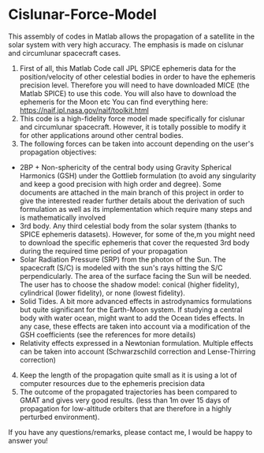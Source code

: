 # Cislunar-Force-Model
This assembly of codes in Matlab allows the propagation of a satellite in the solar system with very high accuracy. The emphasis is made on cislunar and circumlunar spacecraft cases.  

1) First of all, this Matlab Code call JPL SPICE ephemeris data for the position/velocity of other celestial bodies in order to have the ephemeris precision level. Therefore you will need to have downloaded MICE (the Matlab SPICE) to use this code. You will also have to download the ephemeris for the Moon etc You can find everything here: https://naif.jpl.nasa.gov/naif/toolkit.html
2) This code is a high-fidelity force model made specifically for cislunar and circumlunar spacecraft. However, it is totally possible to modify it for other applications around other central bodies.
3) The following forces can be taken into account depending on the user's propagation objectives:
  - 2BP + Non-sphericity of the central body using Gravity Spherical Harmonics (GSH) under the Gottlieb formulation (to avoid any singularity and keep a good precision with high order and degree). Some documents are attached in the main branch of this project in order to give the interested reader further details about the derivation of such formulation as well as its implementation which require many steps and is mathematically involved
  - 3rd body. Any third celestial body from the solar system (thanks to SPICE ephemeris datasets). However, for some of the,m you might need to download the specific ephemeris that cover the requested 3rd body during the required time period of your propagation
  - Solar Radiation Pressure (SRP) from the photon of the Sun. The spacecraft (S/C) is modeled with the sun's rays hitting the S/C perpendicularly. The area of the surface facing the Sun will be needed. The user has to choose the shadow model: conical (higher fidelity), cylindrical (lower fidelity), or none (lowest fidelity).
  - Solid Tides. A bit more advanced effects in astrodynamics formulations but quite significant for the Earth-Moon system. If studying a central body with water ocean, might want to add the Ocean tides effects. In any case, these effects are taken into account via a modification of the GSH coefficients (see the references for more details)
  - Relativity effects expressed in a Newtonian formulation. Multiple effects can be taken into account (Schwarzschild correction and Lense-Thirring correction)
4) Keep the length of the propagation quite small as it is using a lot of computer resources due to the ephemeris precision data
5) The outcome of the propagated trajectories has been compared to GMAT and gives very good results. (less than 1m over 15 days of propagation for low-altitude orbiters that are therefore in a highly perturbed environment).

If you have any questions/remarks, please contact me, I would be happy to answer you!

